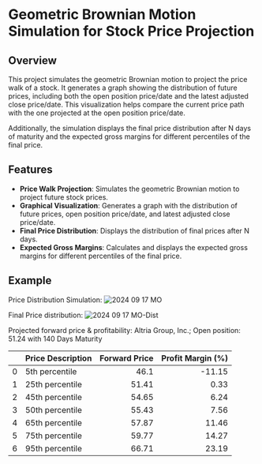 # Geometric Brownian Motion Simulation for Stock Price Projection

## Overview
This project simulates the geometric Brownian motion to project the price walk of a stock. It generates a graph showing the distribution of future prices, including both the open position price/date and the latest adjusted close price/date. This visualization helps compare the current price path with the one projected at the open position price/date.



Additionally, the simulation displays the final price distribution after N days of maturity and the expected gross margins for different percentiles of the final price.

## Features
- **Price Walk Projection**: Simulates the geometric Brownian motion to project future stock prices.
- **Graphical Visualization**: Generates a graph with the distribution of future prices, open position price/date, and latest adjusted close price/date.
- **Final Price Distribution**: Displays the distribution of final prices after N days.
- **Expected Gross Margins**: Calculates and displays the expected gross margins for different percentiles of the final price.

## Example
Price Distribution Simulation:
![2024 09 17 MO](https://github.com/user-attachments/assets/6e73245d-3706-4d7f-a9b4-827b6f4500cc)

Final Price distribution:
![2024 09 17 MO-Dist](https://github.com/user-attachments/assets/4afafa9d-894c-4e01-94d5-0beb4ef07b99)

Projected forward price & profitability:
Altria Group, Inc.; Open position: 51.24 with 140 Days Maturity

  |    | Price Description   |   Forward Price |   Profit Margin (%) |
  |---:|:--------------------|----------------:|--------------------:|
  |  0 | 5th percentile      |           46.1  |              -11.15 |
  |  1 | 25th percentile     |           51.41 |                0.33 |
  |  2 | 45th percentile     |           54.65 |                6.24 |
  |  3 | 50th percentile     |           55.43 |                7.56 |
  |  4 | 65th percentile     |           57.87 |               11.46 |
  |  5 | 75th percentile     |           59.77 |               14.27 |
  |  6 | 95th percentile     |           66.71 |               23.19 |
